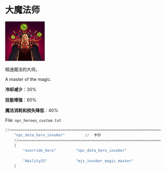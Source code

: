 # 大魔法师

![](game/resource/flash3/images/spellicons/mjz_invoker_magic_master.png)

精通魔法的大师。

A master of the magic.

**冷却减少**：30%

**技能增强**：60%

**魔法消耗和损失降低**：40%



File: `npc_heroes_custom.txt`

```lua
//=================================================================================================================
	"npc_dota_hero_invoker"			//  卡尔
	//=================================================================================================================
	{
		"override_hero"			"npc_dota_hero_invoker"

		"Ability25"				"mjz_invoker_magic_master"
	}

```

